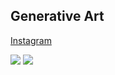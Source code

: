 ## Generative Art
[Instagram](https://www.instagram.com/openjv92/)

<img src="./examples/-1836813014653452784.svg">
<img src="./examples/-79126477478620512.svg">

